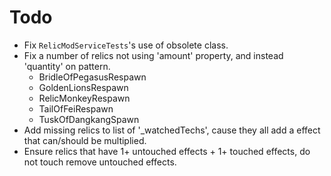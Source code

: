 # Todo

- Fix `RelicModServiceTests`'s use of obsolete class.
- Fix a number of relics not using 'amount' property, and instead 'quantity' on pattern.
  - BridleOfPegasusRespawn
  - GoldenLionsRespawn
  - RelicMonkeyRespawn
  - TailOfFeiRespawn
  - TuskOfDangkangSpawn
- Add missing relics to list of '_watchedTechs', cause they all add a effect that can/should be multiplied.
- Ensure relics that have 1+ untouched effects + 1+ touched effects, do not touch remove untouched effects.
